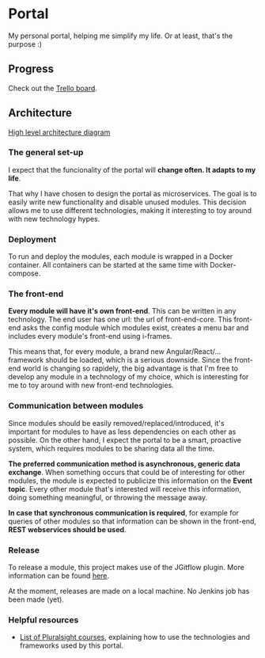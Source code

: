 # Portal
My personal portal, helping me simplify my life. Or at least, that's the purpose :)


## Progress
Check out the [Trello board](https://trello.com/b/LlzGuRM3/portal).

## Architecture
[High level architecture diagram](https://www.lucidchart.com/documents/embeddedchart/e7931a1a-eb23-47c3-9201-74334bfb57c2)

### The general set-up
I expect that the funcionality of the portal will **change often. It adapts to my life**.

That why I have chosen to design the portal as microservices. The goal is to easily write new functionality and disable unused modules. This decision allows me to use different technologies, making it interesting to toy around with new technology hypes.

### Deployment
To run and deploy the modules, each module is wrapped in a Docker container. All containers can be started at the same time with Docker-compose.

### The front-end
**Every module will have it's own front-end**. This can be written in any technology.
The end user has one url: the url of front-end-core. This front-end asks the config module which modules exist, creates a menu bar and includes every module's front-end using i-frames.

This means that, for every module, a brand new Angular/React/... framework should be loaded, which is a serious downside. Since the front-end world is changing so rapidely, the big advantage is that I'm free to develop any module in a technology of my choice, which is interesting for me to toy around with new front-end technologies.

### Communication between modules
Since modules should be easily removed/replaced/introduced, it's important for modules to have as less dependencies on each other as possible. On the other hand, I expect the portal to be a smart, proactive system, which requires modules to be sharing data all the time.

**The preferred communication method is asynchronous, generic data exchange**. When something occurs that could be of interesting for other modules, the module is expected to publicize this information on the **Event topic**. Every other module that's interested will receive this information, doing something meaningful, or throwing the message away.

 **In case that synchronous communication is required**, for example for queries of other modules so that information can be shown in the front-end, **REST  webservices should be used**. 


### Release
To release a module, this project makes use of the JGitflow plugin.
More information can be found [here](https://gist.github.com/lemiorhan/97b4f827c08aed58a9d8).

At the moment, releases are made on a local machine. No Jenkins job has been made (yet).
 
### Helpful resources
* [List of Pluralsight courses](https://app.pluralsight.com/channels/details/f975a3ba-648f-401a-851c-0ab47fe552c1?s=1), explaining how to use the technologies and frameworks used by this portal.